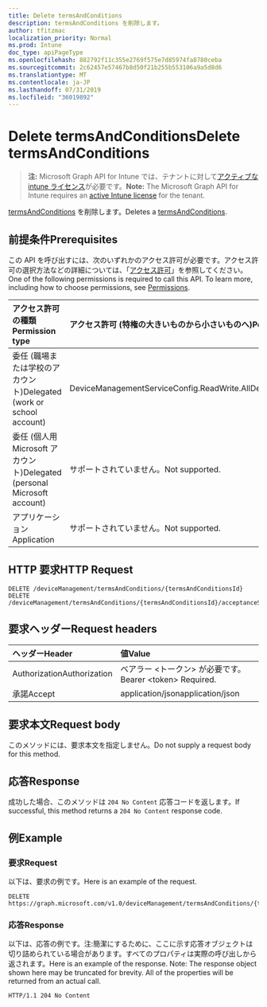 ```yaml
---
title: Delete termsAndConditions
description: termsAndConditions を削除します。
author: tfitzmac
localization_priority: Normal
ms.prod: Intune
doc_type: apiPageType
ms.openlocfilehash: 882792f11c355e2769f575e7d85974fa8780ceba
ms.sourcegitcommit: 2c62457e57467b8d50f21b255b553106a9a5d8d6
ms.translationtype: MT
ms.contentlocale: ja-JP
ms.lasthandoff: 07/31/2019
ms.locfileid: "36019892"
---
```

# <a name="delete-termsandconditions"></a><span data-ttu-id="0da7a-103">Delete termsAndConditions</span><span class="sxs-lookup"><span data-stu-id="0da7a-103">Delete termsAndConditions</span></span>

> <span data-ttu-id="0da7a-104">**注:** Microsoft Graph API for Intune では、テナントに対して[アクティブな intune ライセンス](https://go.microsoft.com/fwlink/?linkid=839381)が必要です。</span><span class="sxs-lookup"><span data-stu-id="0da7a-104">**Note:** The Microsoft Graph API for Intune requires an [active Intune license](https://go.microsoft.com/fwlink/?linkid=839381) for the tenant.</span></span>

<span data-ttu-id="0da7a-105">[termsAndConditions](../resources/intune-companyterms-termsandconditions.md) を削除します。</span><span class="sxs-lookup"><span data-stu-id="0da7a-105">Deletes a [termsAndConditions](../resources/intune-companyterms-termsandconditions.md).</span></span>

## <a name="prerequisites"></a><span data-ttu-id="0da7a-106">前提条件</span><span class="sxs-lookup"><span data-stu-id="0da7a-106">Prerequisites</span></span>
<span data-ttu-id="0da7a-p101">この API を呼び出すには、次のいずれかのアクセス許可が必要です。アクセス許可の選択方法などの詳細については、「[アクセス許可](/graph/permissions-reference)」を参照してください。</span><span class="sxs-lookup"><span data-stu-id="0da7a-p101">One of the following permissions is required to call this API. To learn more, including how to choose permissions, see [Permissions](/graph/permissions-reference).</span></span>

|<span data-ttu-id="0da7a-109">アクセス許可の種類</span><span class="sxs-lookup"><span data-stu-id="0da7a-109">Permission type</span></span>|<span data-ttu-id="0da7a-110">アクセス許可 (特権の大きいものから小さいものへ)</span><span class="sxs-lookup"><span data-stu-id="0da7a-110">Permissions (from most to least privileged)</span></span>|
|:---|:---|
|<span data-ttu-id="0da7a-111">委任 (職場または学校のアカウント)</span><span class="sxs-lookup"><span data-stu-id="0da7a-111">Delegated (work or school account)</span></span>|<span data-ttu-id="0da7a-112">DeviceManagementServiceConfig.ReadWrite.All</span><span class="sxs-lookup"><span data-stu-id="0da7a-112">DeviceManagementServiceConfig.ReadWrite.All</span></span>|
|<span data-ttu-id="0da7a-113">委任 (個人用 Microsoft アカウント)</span><span class="sxs-lookup"><span data-stu-id="0da7a-113">Delegated (personal Microsoft account)</span></span>|<span data-ttu-id="0da7a-114">サポートされていません。</span><span class="sxs-lookup"><span data-stu-id="0da7a-114">Not supported.</span></span>|
|<span data-ttu-id="0da7a-115">アプリケーション</span><span class="sxs-lookup"><span data-stu-id="0da7a-115">Application</span></span>|<span data-ttu-id="0da7a-116">サポートされていません。</span><span class="sxs-lookup"><span data-stu-id="0da7a-116">Not supported.</span></span>|

## <a name="http-request"></a><span data-ttu-id="0da7a-117">HTTP 要求</span><span class="sxs-lookup"><span data-stu-id="0da7a-117">HTTP Request</span></span>
<!-- {
  "blockType": "ignored"
}
-->
``` http
DELETE /deviceManagement/termsAndConditions/{termsAndConditionsId}
DELETE /deviceManagement/termsAndConditions/{termsAndConditionsId}/acceptanceStatuses/{termsAndConditionsAcceptanceStatusId}/termsAndConditions
```

## <a name="request-headers"></a><span data-ttu-id="0da7a-118">要求ヘッダー</span><span class="sxs-lookup"><span data-stu-id="0da7a-118">Request headers</span></span>
|<span data-ttu-id="0da7a-119">ヘッダー</span><span class="sxs-lookup"><span data-stu-id="0da7a-119">Header</span></span>|<span data-ttu-id="0da7a-120">値</span><span class="sxs-lookup"><span data-stu-id="0da7a-120">Value</span></span>|
|:---|:---|
|<span data-ttu-id="0da7a-121">Authorization</span><span class="sxs-lookup"><span data-stu-id="0da7a-121">Authorization</span></span>|<span data-ttu-id="0da7a-122">ベアラー &lt;トークン&gt; が必要です。</span><span class="sxs-lookup"><span data-stu-id="0da7a-122">Bearer &lt;token&gt; Required.</span></span>|
|<span data-ttu-id="0da7a-123">承諾</span><span class="sxs-lookup"><span data-stu-id="0da7a-123">Accept</span></span>|<span data-ttu-id="0da7a-124">application/json</span><span class="sxs-lookup"><span data-stu-id="0da7a-124">application/json</span></span>|

## <a name="request-body"></a><span data-ttu-id="0da7a-125">要求本文</span><span class="sxs-lookup"><span data-stu-id="0da7a-125">Request body</span></span>
<span data-ttu-id="0da7a-126">このメソッドには、要求本文を指定しません。</span><span class="sxs-lookup"><span data-stu-id="0da7a-126">Do not supply a request body for this method.</span></span>

## <a name="response"></a><span data-ttu-id="0da7a-127">応答</span><span class="sxs-lookup"><span data-stu-id="0da7a-127">Response</span></span>
<span data-ttu-id="0da7a-128">成功した場合、このメソッドは `204 No Content` 応答コードを返します。</span><span class="sxs-lookup"><span data-stu-id="0da7a-128">If successful, this method returns a `204 No Content` response code.</span></span>

## <a name="example"></a><span data-ttu-id="0da7a-129">例</span><span class="sxs-lookup"><span data-stu-id="0da7a-129">Example</span></span>

### <a name="request"></a><span data-ttu-id="0da7a-130">要求</span><span class="sxs-lookup"><span data-stu-id="0da7a-130">Request</span></span>
<span data-ttu-id="0da7a-131">以下は、要求の例です。</span><span class="sxs-lookup"><span data-stu-id="0da7a-131">Here is an example of the request.</span></span>
``` http
DELETE https://graph.microsoft.com/v1.0/deviceManagement/termsAndConditions/{termsAndConditionsId}
```

### <a name="response"></a><span data-ttu-id="0da7a-132">応答</span><span class="sxs-lookup"><span data-stu-id="0da7a-132">Response</span></span>
<span data-ttu-id="0da7a-p102">以下は、応答の例です。注:簡潔にするために、ここに示す応答オブジェクトは切り詰められている場合があります。すべてのプロパティは実際の呼び出しから返されます。</span><span class="sxs-lookup"><span data-stu-id="0da7a-p102">Here is an example of the response. Note: The response object shown here may be truncated for brevity. All of the properties will be returned from an actual call.</span></span>
``` http
HTTP/1.1 204 No Content
```



